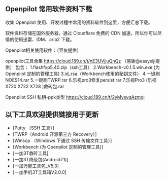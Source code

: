 ## Openpilot 常用软件资料下载

收集 Openpilot 使用、开发过程中常用的资料软件到这里，方便汇总下载。

软件资料存储在国外服务器，通过 Cloudflare 免费的 CDN 加速，所以你可以尽情的使用迅雷、IDM、aria2 下载。

Openpilot相关使用软件：（豆友提供）
 
  openpilot工具合集
  https://cloud.189.cn/t/nE3UVjjuQnQz （感谢@easyeiji提供）
  包含：
  1.flashfxp5.40.zip（ssh工具）
  2.Workbench-v0.1.5.win.exe (为 Openpilot 定制的管理工具)
  3.id_rsa（Workbench使用的秘钥文件）
  4.一键刷NOES14.rar
  5.一键刷TWRP.rar
  6.乐视pro3修复persist.rar
  7.乐视Pro3 (乐视X720 X722 X728 )救砖包.rar
  
  
  Openpilot SSH 私钥-ppk类型
  https://cloud.189.cn/t/2yMveyqAzmqi

  以下工具欢迎提供链接用于更新
- 
- [Putty （SSH 工具）]
- [TWRP（Android 开源第三方 Recovery）]
- [Winscp （Windows 下通过 SSH 传输文件工具）]
- [Workbench (为 Openpilot 定制的管理工具)]
- [一加3T救砖工具]
- [一加3T降级包(Android7.1)]
- [一加万能工具包_V5.3]
- [一加手机3T工具箱V2.0.0]
